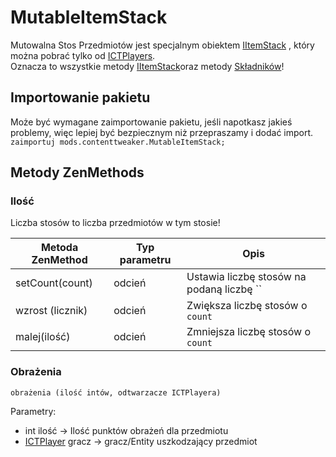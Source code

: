 # MutableItemStack

Mutowalna Stos Przedmiotów jest specjalnym obiektem [IItemStack](/Vanilla/Items/IItemStack/) , który można pobrać tylko od [ICTPlayers](/Mods/ContentTweaker/Vanilla/Types/Player/ICTPlayer/).  
Oznacza to wszystkie metody [IItemStack](/Vanilla/Items/IItemStack/)oraz metody [Składników](/Vanilla/Variable_Types/IIngredient/)!

## Importowanie pakietu

Może być wymagane zaimportowanie pakietu, jeśli napotkasz jakieś problemy, więc lepiej być bezpiecznym niż przepraszamy i dodać import.  
`zaimportuj mods.contenttweaker.MutableItemStack;`

## Metody ZenMethods

### Ilość

Liczba stosów to liczba przedmiotów w tym stosie!

| Metoda ZenMethod | Typ parametru | Opis                                      |
| ---------------- | ------------- | ----------------------------------------- |
| setCount(count)  | odcień        | Ustawia liczbę stosów na podaną liczbę `` |
| wzrost (licznik) | odcień        | Zwiększa liczbę stosów o `count`          |
| malej(ilość)     | odcień        | Zmniejsza liczbę stosów o `count`         |

### Obrażenia

`obrażenia (ilość intów, odtwarzacze ICTPlayera)`

Parametry:

- int ilość → Ilość punktów obrażeń dla przedmiotu
- [ICTPlayer](/Mods/ContentTweaker/Vanilla/Types/Player/ICTPlayer/) gracz → gracz/Entity uszkodzający przedmiot